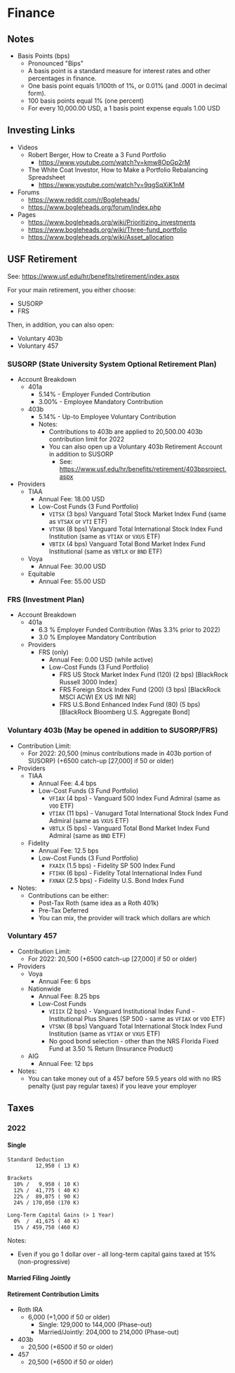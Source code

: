 # Finance

## Notes

- Basis Points (bps)
  - Pronounced "Bips"
  - A basis point is a standard measure for interest rates and other percentages in finance.
  - One basis point equals 1/100th of 1%, or 0.01% (and .0001 in decimal form).
  - 100 basis points equal 1% (one percent)
  - For every 10,000.00 USD, a 1 basis point expense equals 1.00 USD

## Investing Links

- Videos
  - Robert Berger, How to Create a 3 Fund Portfolio
    - <https://www.youtube.com/watch?v=kmw8OpGp2rM>
  - The White Coat Investor, How to Make a Portfolio Rebalancing Spreadsheet
    - <https://www.youtube.com/watch?v=9qgSqXiK1nM>
- Forums
  - <https://www.reddit.com/r/Bogleheads/>
  - <https://www.bogleheads.org/forum/index.php>
- Pages
  - <https://www.bogleheads.org/wiki/Prioritizing_investments>
  - <https://www.bogleheads.org/wiki/Three-fund_portfolio>
  - <https://www.bogleheads.org/wiki/Asset_allocation>

## USF Retirement

See: <https://www.usf.edu/hr/benefits/retirement/index.aspx>

For your main retirement, you either choose:
- SUSORP
- FRS

Then, in addition, you can also open:
- Voluntary 403b
- Voluntary 457

### SUSORP (State University System Optional Retirement Plan)

- Account Breakdown
  - 401a
    - 5.14% - Employer Funded Contribution
    - 3.00% - Employee Mandatory Contribution
  - 403b
    - 5.14% - Up-to Employee Voluntary Contribution
    - Notes:
      - Contributions to 403b are applied to 20,500.00 403b contribution limit for 2022
      - You can also open up a Voluntary 403b Retirement Account in addition to SUSORP
        - See: <https://www.usf.edu/hr/benefits/retirement/403bpsroject.aspx>
- Providers
  - TIAA
    - Annual Fee: 18.00 USD
    - Low-Cost Funds (3 Fund Portfolio)
      - `VITSX` (3 bps) Vanguard Total Stock Market Index Fund (same as `VTSAX` or `VTI` ETF)
      - `VTSNX` (8 bps) Vanguard Total International Stock Index Fund Institution (same as `VTIAX` or `VXUS` ETF)
      - `VBTIX` (4 bps) Vanguard Total Bond Market Index Fund Institutional (same as `VBTLX` or `BND` ETF)
  - Voya
    - Annual Fee: 30.00 USD
  - Equitable
    - Annual Fee: 55.00 USD

### FRS (Investment Plan)

- Account Breakdown
  - 401a
    - 6.3 % Employer Funded Contribution (Was 3.3% prior to 2022)
    - 3.0 % Employee Mandatory Contribution
  - Providers
    - FRS (only)
      - Annual Fee: 0.00 USD (while active)
      - Low-Cost Funds (3 Fund Portfolio)
        - FRS US Stock Market Index Fund (120) (2 bps) [BlackRock Russell 3000 Index]
        - FRS Foreign Stock Index Fund (200) (3 bps) [BlackRock MSCI ACWI EX US IMI NR]
        - FRS U.S.Bond Enhanced Index Fund (80) (5 bps) [BlackRock Bloomberg U.S. Aggregate Bond]

### Voluntary 403b (May be opened in addition to SUSORP/FRS)

- Contribution Limit:
  -  For 2022: 20,500 (minus contributions made in 403b portion of SUSORP) (+6500 catch-up [27,000] if 50 or older)
- Providers
    - TIAA
      - Annual Fee: 4.4 bps
      - Low-Cost Funds (3 Fund Portfolio)
        - `VFIAX` (4 bps) - Vanguard 500 Index Fund Admiral (same as `VOO` ETF)
        - `VTIAX` (11 bps) - Vanugard Total International Stock Index Fund Admiral (same as `VXUS` ETF)
        - `VBTLX` (5 bps) - Vanguard Total Bond Market Index Fund Admiral (same as `BND` ETF)
    - Fidelity
      - Annual Fee: 12.5 bps
      - Low-Cost Funds (3 Fund Portfolio)
        - `FXAIX` (1.5 bps) - Fidelity SP 500 Index Fund
        - `FTIHX` (6 bps) - Fidelity Total International Index Fund
        - `FXNAX` (2.5 bps) - Fidelity U.S. Bond Index Fund
- Notes:
  - Contributions can be either:
    - Post-Tax Roth (same idea as a Roth 401k)
    - Pre-Tax Deferred
    - You can mix, the provider will track which dollars are which

### Voluntary 457

- Contribution Limit:
  -  For 2022: 20,500 (+6500 catch-up [27,000] if 50 or older)
- Providers
  - Voya
    - Annual Fee: 6 bps
  - Nationwide
    - Annual Fee: 8.25 bps
    - Low-Cost Funds
      - `VIIIX` (2 bps) - Vanguard Institutional Index Fund - Institutional Plus Shares (SP 500 - same as `VFIAX` or `VOO` ETF)
      - `VTSNX` (8 bps) Vanguard Total International Stock Index Fund Institution (same as `VTIAX` or `VXUS` ETF)
      - No good bond selection - other than the NRS Florida Fixed Fund at 3.50 % Return (Insurance Product)
  - AIG
    - Annual Fee: 12 bps
- Notes:
  - You can take money out of a 457 before 59.5 years old with no IRS penalty (just pay regular taxes) if you leave your employer

## Taxes

### 2022

#### Single

```
Standard Deduction
         12,950 ( 13 K)

Brackets
  10% /   9,950 ( 10 K)
  12% /  41,775 ( 40 K)
  22% /  89,075 ( 90 K)
  24% / 170,050 (170 K)

Long-Term Capital Gains (> 1 Year)
  0%  /  41,675 ( 40 K)
  15% / 459,750 (460 K)
```

Notes:
- Even if you go 1 dollar over - all long-term capital gains taxed at 15% (non-progressive)

#### Married Filing Jointly

#### Retirement Contribution Limits

- Roth IRA
  - 6,000 (+1,000 if 50 or older)
    - Single: 129,000 to 144,000 (Phase-out)
    - Married/Jointly: 204,000 to 214,000 (Phase-out)
- 403b
  - 20,500 (+6500 if 50 or older)
- 457
  - 20,500 (+6500 if 50 or older)
